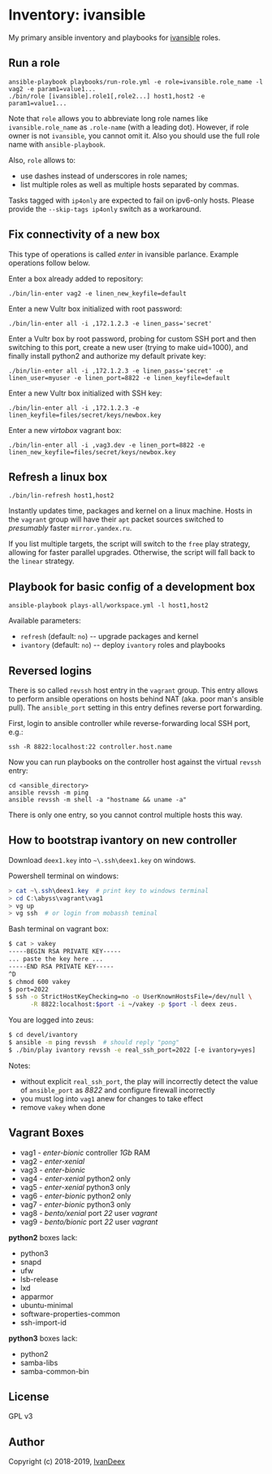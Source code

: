 # Inventory: ivansible

My primary ansible inventory and playbooks for [ivansible](https://github.com/ivansible) roles.


## Run a role

    ansible-playbook playbooks/run-role.yml -e role=ivansible.role_name -l vag2 -e param1=value1...
    ./bin/role [ivansible].role1[,role2...] host1,host2 -e param1=value1...

Note that `role` allows you to abbreviate long role names
like `ivansible.role_name` as `.role-name` (with a leading dot). However,
if role owner is not `ivansible`, you cannot omit it. Also you should use
the full role name with `ansible-playbook`.

Also, `role` allows to:
  - use dashes instead of underscores in role names;
  - list multiple roles as well as multiple hosts separated by commas.

Tasks tagged with `ip4only` are expected to fail on ipv6-only hosts.
Please provide the `--skip-tags ip4only` switch as a workaround.

## Fix connectivity of a new box

This type of operations is called _enter_ in ivansible parlance.
Example operations follow below.

Enter a box already added to repository:

    ./bin/lin-enter vag2 -e linen_new_keyfile=default

Enter a new Vultr box initialized with root password:

    ./bin/lin-enter all -i ,172.1.2.3 -e linen_pass='secret'

Enter a Vultr box by root password, probing for custom SSH port and
then switching to this port, create a new user (trying to make uid=1000),
and finally install python2 and authorize my default private key:

    ./bin/lin-enter all -i ,172.1.2.3 -e linen_pass='secret' -e linen_user=myuser -e linen_port=8822 -e linen_keyfile=default

Enter a new Vultr box initialized with SSH key:

    ./bin/lin-enter all -i ,172.1.2.3 -e linen_keyfile=files/secret/keys/newbox.key

Enter a new _virtobox_ vagrant box:

    ./bin/lin-enter all -i ,vag3.dev -e linen_port=8822 -e linen_new_keyfile=files/secret/keys/newbox.key


## Refresh a linux box

    ./bin/lin-refresh host1,host2

Instantly updates time, packages and kernel on a linux machine.
Hosts in the `vagrant` group will have their `apt` packet sources
switched to _presumably_ faster `mirror.yandex.ru`.

If you list multiple targets, the script will switch to the `free`
play strategy, allowing for faster parallel upgrades.
Otherwise, the script will fall back to the `linear` strategy.


## Playbook for basic config of a development box

    ansible-playbook plays-all/workspace.yml -l host1,host2

Available parameters:

  - `refresh` (default: `no`) -- upgrade packages and kernel
  - `ivantory` (default: `no`) -- deploy `ivantory` roles and playbooks


## Reversed logins

There is so called `revssh` host entry in the `vagrant` group.
This entry allows to perform ansible operations on hosts behind NAT
(aka. poor man's ansible pull).
The `ansible_port` setting in this entry defines reverse port
forwarding.

First, login to ansible controller while reverse-forwarding
local SSH port, e.g.:

    ssh -R 8822:localhost:22 controller.host.name

Now you can run playbooks on the controller host against the
virtual `revssh` entry:

    cd <ansible_directory>
    ansible revssh -m ping
    ansible revssh -m shell -a "hostname && uname -a"

There is only one entry, so you cannot control multiple hosts this way.


## How to bootstrap ivantory on new controller

Download `deex1.key` into `~\.ssh\deex1.key` on windows.

Powershell terminal on windows:
```powershell
> cat ~\.ssh\deex1.key  # print key to windows terminal
> cd C:\abyss\vagrant\vag1
> vg up
> vg ssh  # or login from mobassh teminal
```

Bash terminal on vagrant box:
```sh
$ cat > vakey
-----BEGIN RSA PRIVATE KEY-----
... paste the key here ...
-----END RSA PRIVATE KEY-----
^D
$ chmod 600 vakey
$ port=2022
$ ssh -o StrictHostKeyChecking=no -o UserKnownHostsFile=/dev/null \
      -R 8822:localhost:$port -i ~/vakey -p $port -l deex zeus.
```

You are logged into zeus:
```sh
$ cd devel/ivantory
$ ansible -m ping revssh  # should reply "pong"
$ ./bin/play ivantory revssh -e real_ssh_port=2022 [-e ivantory=yes]
```

Notes:
- without explicit `real_ssh_port`, the play will incorrectly detect the
  value of `ansible_port` as _8822_ and configure firewall incorrectly
- you must log into `vag1` anew for changes to take effect
- remove `vakey` when done


## Vagrant Boxes

- vag1 - *enter-bionic* controller _1Gb_ RAM
- vag2 - *enter-xenial*
- vag3 - *enter-bionic*
- vag4 - *enter-xenial* python2 only
- vag5 - *enter-xenial* python3 only
- vag6 - *enter-bionic* python2 only
- vag7 - *enter-bionic* python3 only
- vag8 - *bento/xenial* port _22_ user _vagrant_
- vag9 - *bento/bionic* port _22_ user _vagrant_

**python2** boxes lack:
- python3
- snapd
- ufw
- lsb-release
- lxd
- apparmor
- ubuntu-minimal
- software-properties-common
- ssh-import-id

**python3** boxes lack:
- python2
- samba-libs
- samba-common-bin


## License

GPL v3

## Author

Copyright (c) 2018-2019, [IvanDeex](https://github.com/ivandeex)
